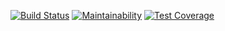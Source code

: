 [![Build Status](https://travis-ci.org/aeth1r/jemo.svg?branch=master)](https://travis-ci.org/aeth1r/jemo) [![Maintainability](https://api.codeclimate.com/v1/badges/f5affd64ddc47a215bd1/maintainability)](https://codeclimate.com/github/aeth1r/jemo/maintainability) [![Test Coverage](https://api.codeclimate.com/v1/badges/f5affd64ddc47a215bd1/test_coverage)](https://codeclimate.com/github/aeth1r/jemo/test_coverage)



